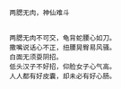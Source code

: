 
    两腮无肉，神仙难斗


    两腮无肉不可交，龟背蛇腰心如刀。
    撒嘴说话心不正，扭腰晃臀易风骚。
    白面无须耍阴招。
    低头汉子不好招，仰脸女子心气高。
    人人都有好皮囊，却未必有好心肠。
